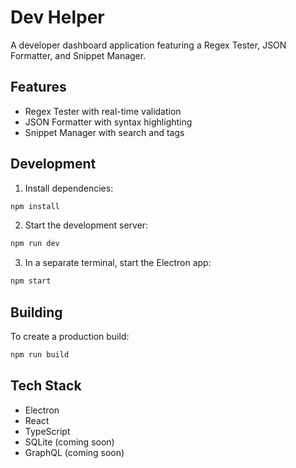 # Dev Helper

A developer dashboard application featuring a Regex Tester, JSON Formatter, and Snippet Manager.

## Features

- Regex Tester with real-time validation
- JSON Formatter with syntax highlighting
- Snippet Manager with search and tags

## Development

1. Install dependencies:
```bash
npm install
```

2. Start the development server:
```bash
npm run dev
```

3. In a separate terminal, start the Electron app:
```bash
npm start
```

## Building

To create a production build:
```bash
npm run build
```

## Tech Stack

- Electron
- React
- TypeScript
- SQLite (coming soon)
- GraphQL (coming soon)